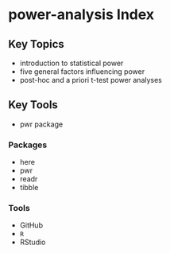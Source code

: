 # power-analysis Index

## Key Topics

* introduction to statistical power
* five general factors influencing power
* post-hoc and a priori t-test power analyses

## Key Tools

* pwr package

### Packages

* here
* pwr
* readr
* tibble

### Tools

* GitHub
* `R`
* RStudio
